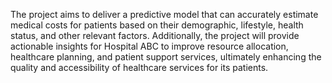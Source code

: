 The project aims to deliver a predictive model that can accurately estimate medical costs for
patients based on their demographic, lifestyle, health status, and other relevant factors.
Additionally, the project will provide actionable insights for Hospital ABC to improve resource
allocation, healthcare planning, and patient support services, ultimately enhancing the quality and
accessibility of healthcare services for its patients.
